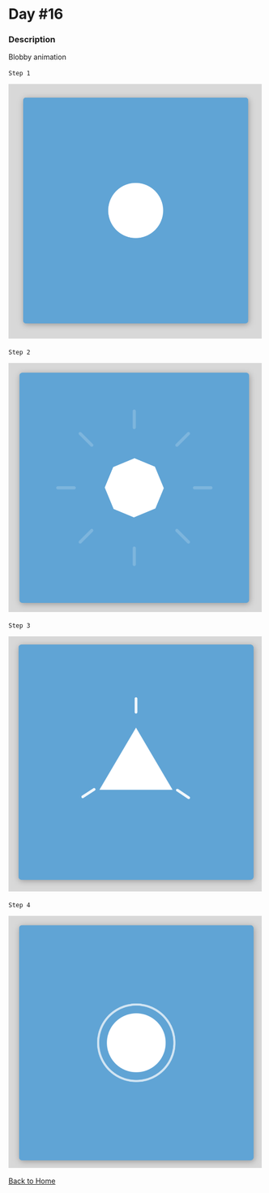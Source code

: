 # Day #16

### Description

Blobby animation

`Step 1`

<img src='./assets/image-final-1.png' width=500>

`Step 2`

<img src='./assets/image-final-2.png' width=500>

`Step 3`

<img src='./assets/image-final-3.png' width=500>

`Step 4`

<img src='./assets/image-final-4.png' width=500>

[Back to Home](..)
